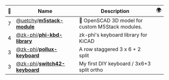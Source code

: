|:star2: | Name | Description | 🌍|
|---|---|---|---|
|7|[@uetchy](https://github.com/uetchy)/[**m5stack-module**](https://github.com/uetchy/m5stack-module)|🔩 OpenSCAD 3D model for custom M5Stack modules.||
|4|[@zk-phi](https://github.com/zk-phi)/[**phi-kbd-library**](https://github.com/zk-phi/phi-kbd-library)|zk-phi's keyboard library for KiCAD||
|3|[@zk-phi](https://github.com/zk-phi)/[**pollux-keyboard**](https://github.com/zk-phi/pollux-keyboard)|A row staggered 3 x 6 + 2 split||
|3|[@zk-phi](https://github.com/zk-phi)/[**switch42-keyboard**](https://github.com/zk-phi/switch42-keyboard)|My first DIY keyboard / 3x6+3 split ortho||

